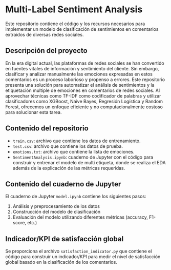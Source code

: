 <body>
  <h1>Multi-Label Sentiment Analysis</h1>
  <p>Este repositorio contiene el código y los recursos necesarios para implementar un modelo de clasificación de sentimientos en comentarios extraídos de diversas redes sociales.</p>
    <h2>Descripción del proyecto</h2>
  <p>En la era digital actual, las plataformas de redes sociales se han convertido en fuentes vitales de información y sentimiento del cliente. Sin embargo, clasificar y analizar manualmente las emociones expresadas en estos comentarios es un proceso laborioso y propenso a errores. Este repositorio presenta una solución para automatizar el análisis de sentimientos y la etiquetación multiple de emociones en comentarios de redes sociales. Al aprovechar técnicas como TF-IDF como codificador de palabras y utilizar clasificadores como XGBoost, Naive Bayes, Regresión Logística y Random Forest, ofrecemos un enfoque eficiente y no computacionalmente costoso para solucionar esta tarea.</p>
  <h2>Contenido del repositorio</h2>
  <ul>
    <li><code>train.csv</code>: archivo que contiene los datos de entrenamiento.</li>
    <li><code>test.csv</code>: archivo que contiene los datos de prueba.</li>
    <li><code>emotions.txt</code>: archivo que contiene la lista de emociones.</li>
    <li><code>SentimentAnalysis.ipynb</code>: cuaderno de Jupyter con el código para construir y entrenar el modelo de multi etiqueta, donde se realiza el EDA además de la explicación de las métricas requeridas.</li>
  </ul>

  <h2>Contenido del cuaderno de Jupyter</h2>
  <p>El cuaderno de Jupyter <code>model.ipynb</code> contiene los siguientes pasos:</p>
  <ol>
    <li>Análisis y preprocesamiento de los datos</li>
    <li>Construcción del modelo de clasificación</li>
    <li>Evaluación del modelo utilizando diferentes métricas (accuracy, F1-score, etc.)</li>
  </ol>

  <h2>Indicador/KPI de satisfacción global</h2>
  <p>Se proporciona el archivo <code>satisfaction_indicator.py</code> que contiene el código para construir un indicador/KPI para medir el nivel de satisfacción global basado en la clasificación de los comentarios.</p>
</body>

